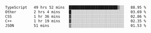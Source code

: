 <!--START_SECTION:waka-->

```txt
TypeScript   49 hrs 52 mins  ██████████████████████▒░░   88.95 %
Other        2 hrs 4 mins    █░░░░░░░░░░░░░░░░░░░░░░░░   03.69 %
CSS          1 hr 36 mins    ▓░░░░░░░░░░░░░░░░░░░░░░░░   02.86 %
C++          1 hr 19 mins    ▓░░░░░░░░░░░░░░░░░░░░░░░░   02.35 %
JSON         51 mins         ▒░░░░░░░░░░░░░░░░░░░░░░░░   01.53 %
```

<!--END_SECTION:waka-->
